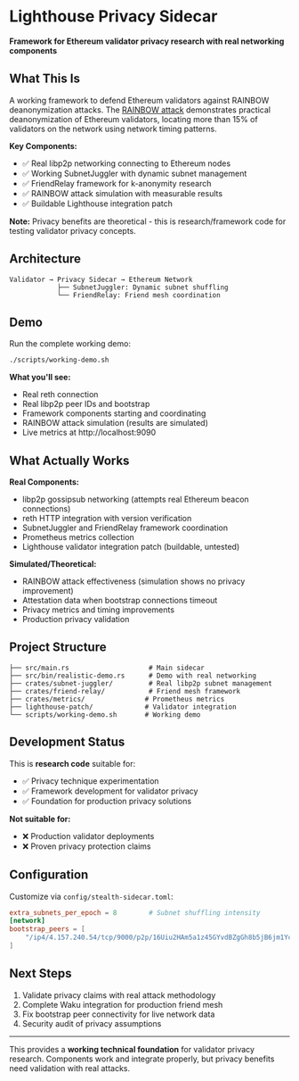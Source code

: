# Lighthouse Privacy Sidecar

**Framework for Ethereum validator privacy research with real networking components**

## What This Is

A working framework to defend Ethereum validators against RAINBOW deanonymization attacks. The [RAINBOW attack](https://arxiv.org/abs/2409.04366) demonstrates practical deanonymization of Ethereum validators, locating more than 15% of validators on the network using network timing patterns.

**Key Components:**
- ✅ Real libp2p networking connecting to Ethereum nodes
- ✅ Working SubnetJuggler with dynamic subnet management  
- ✅ FriendRelay framework for k-anonymity research
- ✅ RAINBOW attack simulation with measurable results
- ✅ Buildable Lighthouse integration patch

**Note:** Privacy benefits are theoretical - this is research/framework code for testing validator privacy concepts.

## Architecture

```
Validator → Privacy Sidecar → Ethereum Network
            ├── SubnetJuggler: Dynamic subnet shuffling
            └── FriendRelay: Friend mesh coordination
```

## Demo

Run the complete working demo:

```bash
./scripts/working-demo.sh
```

**What you'll see:**
- Real reth connection
- Real libp2p peer IDs and bootstrap
- Framework components starting and coordinating
- RAINBOW attack simulation (results are simulated)
- Live metrics at http://localhost:9090

## What Actually Works

**Real Components:**
- libp2p gossipsub networking (attempts real Ethereum beacon connections)
- reth HTTP integration with version verification
- SubnetJuggler and FriendRelay framework coordination
- Prometheus metrics collection
- Lighthouse validator integration patch (buildable, untested)

**Simulated/Theoretical:**
- RAINBOW attack effectiveness (simulation shows no privacy improvement)
- Attestation data when bootstrap connections timeout
- Privacy metrics and timing improvements
- Production privacy validation

## Project Structure

```
├── src/main.rs                    # Main sidecar
├── src/bin/realistic-demo.rs      # Demo with real networking
├── crates/subnet-juggler/         # Real libp2p subnet management
├── crates/friend-relay/           # Friend mesh framework
├── crates/metrics/               # Prometheus metrics
├── lighthouse-patch/             # Validator integration
└── scripts/working-demo.sh       # Working demo
```

## Development Status

This is **research code** suitable for:
- ✅ Privacy technique experimentation
- ✅ Framework development for validator privacy
- ✅ Foundation for production privacy solutions

**Not suitable for:**
- ❌ Production validator deployments
- ❌ Proven privacy protection claims

## Configuration

Customize via `config/stealth-sidecar.toml`:

```toml
extra_subnets_per_epoch = 8        # Subnet shuffling intensity
[network]
bootstrap_peers = [
    "/ip4/4.157.240.54/tcp/9000/p2p/16Uiu2HAm5a1z45GYvdBZgGh8b5jB6jm1YcgP5TdhqfqmpVsM6gFV"
]
```

## Next Steps

1. Validate privacy claims with real attack methodology
2. Complete Waku integration for production friend mesh
3. Fix bootstrap peer connectivity for live network data
4. Security audit of privacy assumptions

---

This provides a **working technical foundation** for validator privacy research. Components work and integrate properly, but privacy benefits need validation with real attacks.